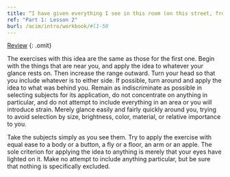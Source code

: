 ```yaml
---
title: “I have given everything I see in this room (on this street, from this window, in this place) all the meaning that it has for me.”
ref: "Part 1: Lesson 2"
burl: /acim/intro/workbook/#l1-50
---
```


<a class="hide-review" href="/acim/workbook/l051/#two">Review</a>
{: .omit}

The exercises with this idea are the same as those for the first one.
Begin with the things that are near you, and apply the idea to whatever
your glance rests on. Then increase the range outward. Turn your head so
that you include whatever is to either side. If possible, turn around
and apply the idea to what was behind you. Remain as indiscriminate as
possible in selecting subjects for its application, do not concentrate
on anything in particular, and do not attempt to include everything in
an area or you will introduce strain. Merely glance easily and fairly
quickly around you, trying to avoid selection by size, brightness,
color, material, or relative importance to you.

Take the subjects simply as you see them. Try to apply the exercise with
equal ease to a body or a button, a fly or a floor, an arm or an apple.
The sole criterion for applying the idea to anything is merely that your
eyes have lighted on it. Make no attempt to include anything particular,
but be sure that nothing is specifically excluded.

